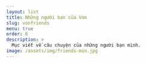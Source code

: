 ```yaml
---
layout: list
title: Những người bạn của Von
slug: vonfriends
menu: true
order: 6
description: >
  Mục viết về câu chuyện của những người bạn mình.
image: /assets/img/friends-min.jpg
---
```

